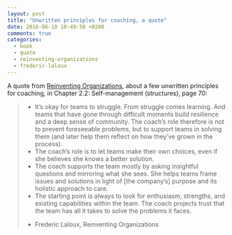 ```yaml
---
layout: post
title: "Unwritten principles for coaching, a quote"
date: 2016-06-10 10:49:50 +0200
comments: true
categories: 
  - book
  - quote
  - reinventing-organizations
  - frederic-laloux
---
```


A quote from [Reinventing Organizations][reinventing-organizations],
about a few unwritten principles for coaching, in Chapter 2.2: 
Self-management (structures), page 70:

>  * It’s okay for teams to struggle. From struggle comes learning. And
> teams that have gone through difficult moments build resilience
> and a deep sense of community. The coach’s role therefore is not
> to prevent foreseeable problems, but to support teams in solving
> them (and later help them reflect on how they’ve grown in the
> process).
>  * The coach’s role is to let teams make their own choices, even if she
> believes she knows a better solution.
>  * The coach supports the team mostly by asking insightful questions
> and mirroring what she sees. She helps teams frame issues and
> solutions in light of [the company’s] purpose and its holistic approach
> to care.
>  * The starting point is always to look for enthusiasm, strengths, and
> existing capabilities within the team. The coach projects trust that
> the team has all it takes to solve the problems it faces. 
> - Frederic Laloux, Reinventing Organizations

[reinventing-organizations]: http://www.reinventingorganizations.com